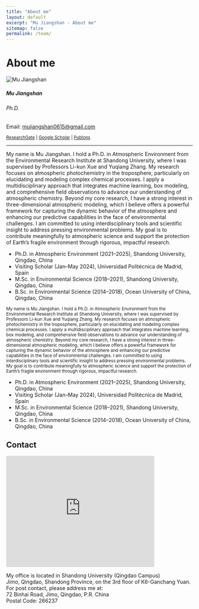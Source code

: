 ```yaml
---
title: "About me"
layout: default
excerpt: "Mu Jiangshan - About me"
sitemap: false
permalink: /team/
---
```


# About me

<div class="row">
  <div class="col-md-4">
    <img src="{{ site.url }}{{ site.baseurl }}/images/teampic/MJS2.png" class="img-fluid rounded-start" alt="Mu Jiangshan">
  </div>

  <div class="col-md-8">
    <div class="card-body">
      <h5 class="card-title">Mu Jiangshan</h5>
      <h6 class="card-subtitle mb-2 text-muted">Ph.D.</h6>
      <p class="card-text">
        Email: <a href="mailto:mujiangshan0615@gmail.com">mujiangshan0615@gmail.com</a>
      </p>
      <p class="card-text" style="width: 100%">
        <small>
          <a href="https://www.researchgate.net/profile/Jiangshan-Mu-2" target="_blank">ResearchGate</a> |
          <a href="https://scholar.google.com/citations?hl=zh-CN&user=fmUpOswAAAAJ" target="_blank">Google Scholar</a> |
          <a href="https://www.webofscience.com/wos/author/record/HPE-9830-2023" target="_blank">Publons</a>
        </small>
      </p>
    </div>
  </div>
</div>

---

My name is Mu Jiangshan. I hold a Ph.D. in Atmospheric Environment from the Environmental Research Institute at Shandong University, where I was supervised by Professors Li-kun Xue and Yuqiang Zhang. My research focuses on atmospheric photochemistry in the troposphere, particularly on elucidating and modeling complex chemical processes. I apply a multidisciplinary approach that integrates machine learning, box modeling, and comprehensive field observations to advance our understanding of atmospheric chemistry. Beyond my core research, I have a strong interest in three-dimensional atmospheric modeling, which I believe offers a powerful framework for capturing the dynamic behavior of the atmosphere and enhancing our predictive capabilities in the face of environmental challenges. I am committed to using interdisciplinary tools and scientific insight to address pressing environmental problems. My goal is to contribute meaningfully to atmospheric science and support the protection of Earth’s fragile environment through rigorous, impactful research.

- Ph.D. in Atmospheric Environment (2021–2025), Shandong University, Qingdao, China  
- Visiting Scholar (Jan–May 2024), Universidad Politécnica de Madrid, Spain  
- M.Sc. in Environmental Science (2018–2021), Shandong University, Qingdao, China  
- B.Sc. in Environmental Science (2014–2018), Ocean University of China, Qingdao, China


<p style="width: 100%"><small>
My name is Mu Jiangshan. I hold a Ph.D. in Atmospheric Environment from the Environmental Research Institute at Shandong University, where I was supervised by Professors Li-kun Xue and Yuqiang Zhang. My research focuses on atmospheric photochemistry in the troposphere, particularly on elucidating and modeling complex chemical processes. I apply a multidisciplinary approach that integrates machine learning, box modeling, and comprehensive field observations to advance our understanding of atmospheric chemistry. Beyond my core research, I have a strong interest in three-dimensional atmospheric modeling, which I believe offers a powerful framework for capturing the dynamic behavior of the atmosphere and enhancing our predictive capabilities in the face of environmental challenges. I am committed to using interdisciplinary tools and scientific insight to address pressing environmental problems. My goal is to contribute meaningfully to atmospheric science and support the protection of Earth’s fragile environment through rigorous, impactful research.
</small></p>

<ul style="overflow: hidden">
  <li>Ph.D. in Atmospheric Environment (2021–2025), Shandong University, Qingdao, China</li>
  <li>Visiting Scholar (Jan–May 2024), Universidad Politécnica de Madrid, Spain</li>
  <li>M.Sc. in Environmental Science (2018–2021), Shandong University, Qingdao, China</li>
  <li>B.Sc. in Environmental Science (2014–2018), Ocean University of China, Qingdao, China</li>
</ul>

## Contact

<iframe
  src="https://map.baidu.com/search/%E5%B1%B1%E4%B8%9C%E5%A4%A7%E5%AD%A6(%E9%9D%92%E5%B2%9B%E6%A0%A1%E5%8C%BA)/@13434831.265,4326352.12,16z?querytype=s&da_src=shareurl&wd=%E5%B1%B1%E4%B8%9C%E5%A4%A7%E5%AD%A6(%E9%9D%92%E5%B2%9B%E6%A0%A1%E5%8C%BA)&c=236&src=0&wd2=%E9%9D%92%E5%B2%9B%E5%B8%82%E5%8D%B3%E5%A2%A8%E5%8C%BA&pn=0&sug=1&l=12&b=(13341933.54,4254437.34;13461741.54,4315941.34)&from=webmap&biz_forward=%7B%22scaler%22:1,%22styles%22:%22pl%22%7D&sug_forward=533a74c36e163bc3b23c81fc&device_ratio=1"
  width="400"
  height="300"
  style="border:0;"
  allowfullscreen=""
  loading="lazy"
  referrerpolicy="no-referrer-when-downgrade">
</iframe>

<p>
My office is located in Shandong University (Qingdao Campus)<br />
Jimo, Qingdao, Shandong Province, on the 3rd floor of K6-Ganchang Yuan.<br />
For post contact, please address me at:<br />
72 Binhai Road, Jimo, Qingdao, P.R. China<br />
Postal Code: 266237
</p>
